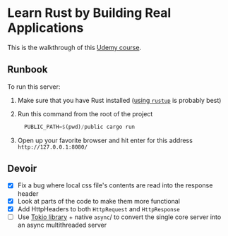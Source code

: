 # Learn Rust by Building Real Applications

This is the walkthrough of this [Udemy course](https://www.udemy.com/course/rust-fundamentals/).

## Runbook

To run this server:
1. Make sure that you have Rust installed ([using `rustup`](https://www.rust-lang.org/learn/get-started) is probably best)
2. Run this command from the root of the project

    ```rust
      PUBLIC_PATH=$(pwd)/public cargo run
    ```
3. Open up your favorite browser and hit enter for this address `http://127.0.0.1:8080/`


## Devoir

- [X] Fix a bug where local css file's contents are read into the response header
- [X] Look at parts of the code to make them more functional
- [X] Add HttpHeaders to both `HttpRequest` and `HttpResponse`
- [ ] Use [Tokio library](tokio.rs) + native `async`/ to convert the single core server into an async multithreaded server